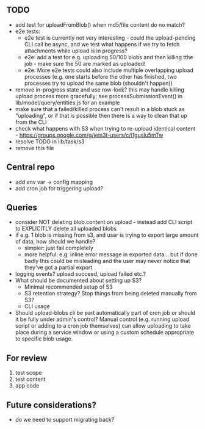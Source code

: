 ## TODO

* add test for uploadFromBlob() when md5/file content do no match?
* e2e tests:
  * e2e test is currently not very interesting - could the upload-pending CLI call be async, and we test what happens if we try to fetch attachments while upload is in progress?
  * e2e: add a test for e.g. uploading 50/100 blobs and then killing tthe job - make sure the 50 are marked as uploaded!
  * e2e: More e2e tests could also include multiple overlapping upload processes (e.g. one starts before the other has finished, two processes try to upload the same blob (shouldn't happen))
* remove in-progress state and use row-lock?  this may handle killing upload process more gracefully; see processSubmissionEvent() in lib/model/query/entities.js for an example
* make sure that a failed/killed process can't result in a blob stuck as "uploading", or if that is possible then there is a way to clean that up from the CLI
* check what happens with S3 when trying to re-upload identical content - https://groups.google.com/g/jets3t-users/c/i1gusIu5mTw
* resolve TODO in lib/task/s3
* remove this file

## Central repo

* add env var -> config mapping
* add cron job for triggering upload?

## Queries

* consider NOT deleting blob.content on upload - instead add CLI script to EXPLICITLY delete all uploaded blobs
* if e.g. 1 blob is missing from s3, and user is trying to export large amount of data, how should we handle?
  * simpler: just fail completely
  * more helpful: e.g. inline error message in exported data... but if done badly this could be misleading and the user may never notice that they've got a partial export
* logging events? upload succeed, upload failed etc.?
* What should be documented about setting up S3?
  * Minimal recommended setup of S3
  * S3 retention strategy? Stop things from being deleted manually from S3?
  * CLI usage
* Should upload-blobs cli be part automatically part of cron job or should it be fully under admin's control? Manual control (e.g. running upload script or adding to a cron job themselves) can allow uploading to take place during a service window or using a custom schedule appropriate to specific blob usage.


## For review

1. test scope
2. test content
3. app code

## Future considerations?

* do we need to support migrating back?
